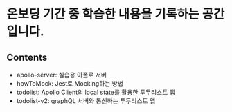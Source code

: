 # 온보딩 기간 중 학습한 내용을 기록하는 공간입니다.

## Contents

- apollo-server: 실습용 아폴로 서버
- howToMock: Jest로 Mocking하는 방법
- todolist: Apollo Client의 local state를 활용한 투두리스트 앱
- todolist-v2: graphQL 서버와 통신하는 투두리스트 앱
